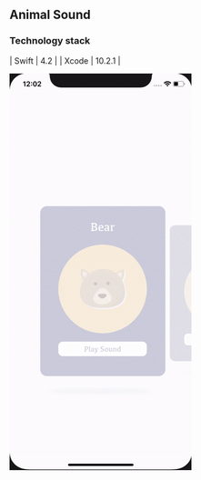 ## Animal Sound

### Technology stack
| Swift     |  4.2              |
| Xcode   | 10.2.1          |

![](animalSounds.gif)
